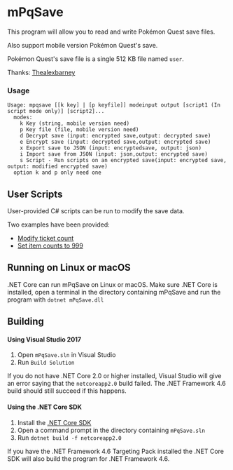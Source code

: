 # mPqSave

This program will allow you to read and write Pokémon Quest save files.

Also support mobile version Pokémon Quest's save.

Pokémon Quest's save file is a single 512 KB file named `user`.

Thanks: [Thealexbarney](https://github.com/Thealexbarney/PqSave)

### Usage
````
Usage: mpqsave [[k key] | [p keyfile]] modeinput output [script1 (In script mode only)] [script2]...
  modes:
    k Key (string, mobile version need)
    p Key file (file, mobile version need)
    d Decrypt save (input: encrypted save,output: decrypted save)
    e Encrypt save (input: decrypted save,output: encrypted save)
    x Export save to JSON (input: encryptedsave, output: json)
    i Import save from JSON (input: json,output: encrypted save)
    s Script - Run scripts on an encrypted save(input: encrypted save, output: modified encrypted save)
  option k and p only need one
````

## User Scripts
User-provided C# scripts can be run to modify the save data.

Two examples have been provided:
- [Modify ticket count](mPqSave/Scripts/tickets.csx)
- [Set item counts to 999](mPqSave/Scripts/items.csx)

## Running on Linux or macOS

.NET Core can run mPqSave on Linux or macOS.
Make sure .NET Core is installed, open a terminal in the directory containing mPqSave and run the program with `dotnet mPqSave.dll`

## Building

#### Using Visual Studio 2017
1. Open `mPqSave.sln` in Visual Studio
2. Run `Build Solution`

If you do not have .NET Core 2.0 or higher installed, Visual Studio will give an error saying that the `netcoreapp2.0` build failed.
The .NET Framework 4.6 build should still succeed if this happens.

#### Using the .NET Core SDK

1. Install the [.NET Core SDK](https://www.microsoft.com/net/download/windows)
2. Open a command prompt in the directory containing `mPqSave.sln`
3. Run `dotnet build -f netcoreapp2.0`

If you have the .NET Framework 4.6 Targeting Pack installed the .NET Core SDK will also build the program for .NET Framework 4.6.


